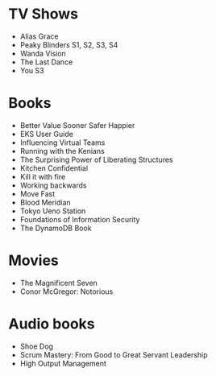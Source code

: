 # TV Shows

- Alias Grace
- Peaky Blinders S1, S2, S3, S4
- Wanda Vision
- The Last Dance
- You S3

# Books

- Better Value Sooner Safer Happier
- EKS User Guide
- Influencing Virtual Teams
- Running with the Kenians
- The Surprising Power of Liberating Structures
- Kitchen Confidential
- Kill it with fire
- Working backwards
- Move Fast
- Blood Meridian
- Tokyo Ueno Station
- Foundations of Information Security
- The DynamoDB Book

# Movies

- The Magnificent Seven
- Conor McGregor: Notorious

# Audio books

- Shoe Dog
- Scrum Mastery: From Good to Great Servant Leadership
- High Output Management
